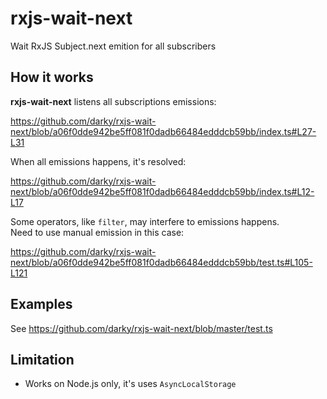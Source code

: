 # rxjs-wait-next

Wait RxJS Subject.next emition for all subscribers<br/>

## How it works

**rxjs-wait-next** listens all subscriptions emissions:

https://github.com/darky/rxjs-wait-next/blob/a06f0dde942be5ff081f0dadb66484edddcb59bb/index.ts#L27-L31

When all emissions happens, it's resolved:

https://github.com/darky/rxjs-wait-next/blob/a06f0dde942be5ff081f0dadb66484edddcb59bb/index.ts#L12-L17

Some operators, like `filter`, may interfere to emissions happens. <br/>
Need to use manual emission in this case: 

https://github.com/darky/rxjs-wait-next/blob/a06f0dde942be5ff081f0dadb66484edddcb59bb/test.ts#L105-L121

## Examples

See https://github.com/darky/rxjs-wait-next/blob/master/test.ts

## Limitation

* Works on Node.js only, it's uses `AsyncLocalStorage`
